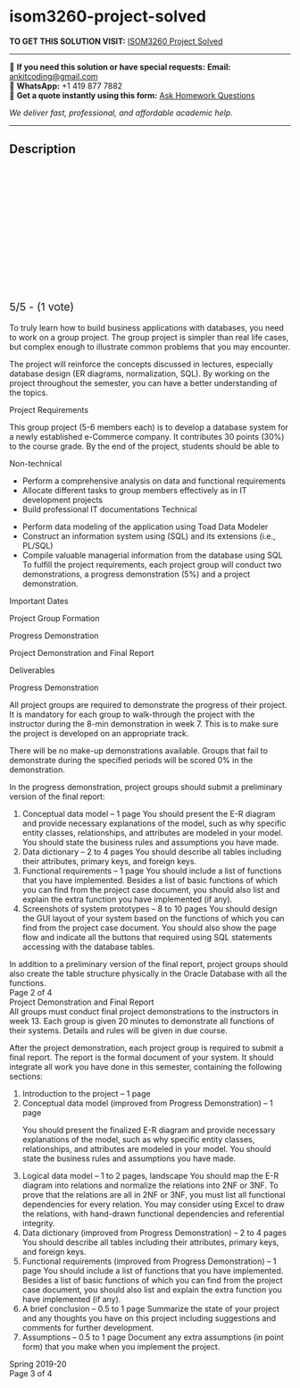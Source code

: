 # isom3260-project-solved
**TO GET THIS SOLUTION VISIT:** [ISOM3260 Project Solved](https://www.ankitcodinghub.com/product/isom3260-project-solved/)


---

📩 **If you need this solution or have special requests:** **Email:** ankitcoding@gmail.com  
📱 **WhatsApp:** +1 419 877 7882  
📄 **Get a quote instantly using this form:** [Ask Homework Questions](https://www.ankitcodinghub.com/services/ask-homework-questions/)

*We deliver fast, professional, and affordable academic help.*

---

<h2>Description</h2>



<div class="kk-star-ratings kksr-auto kksr-align-center kksr-valign-top" data-payload="{&quot;align&quot;:&quot;center&quot;,&quot;id&quot;:&quot;97539&quot;,&quot;slug&quot;:&quot;default&quot;,&quot;valign&quot;:&quot;top&quot;,&quot;ignore&quot;:&quot;&quot;,&quot;reference&quot;:&quot;auto&quot;,&quot;class&quot;:&quot;&quot;,&quot;count&quot;:&quot;1&quot;,&quot;legendonly&quot;:&quot;&quot;,&quot;readonly&quot;:&quot;&quot;,&quot;score&quot;:&quot;5&quot;,&quot;starsonly&quot;:&quot;&quot;,&quot;best&quot;:&quot;5&quot;,&quot;gap&quot;:&quot;4&quot;,&quot;greet&quot;:&quot;Rate this product&quot;,&quot;legend&quot;:&quot;5\/5 - (1 vote)&quot;,&quot;size&quot;:&quot;24&quot;,&quot;title&quot;:&quot;ISOM3260  Project Solved&quot;,&quot;width&quot;:&quot;138&quot;,&quot;_legend&quot;:&quot;{score}\/{best} - ({count} {votes})&quot;,&quot;font_factor&quot;:&quot;1.25&quot;}">

<div class="kksr-stars">

<div class="kksr-stars-inactive">
            <div class="kksr-star" data-star="1" style="padding-right: 4px">


<div class="kksr-icon" style="width: 24px; height: 24px;"></div>
        </div>
            <div class="kksr-star" data-star="2" style="padding-right: 4px">


<div class="kksr-icon" style="width: 24px; height: 24px;"></div>
        </div>
            <div class="kksr-star" data-star="3" style="padding-right: 4px">


<div class="kksr-icon" style="width: 24px; height: 24px;"></div>
        </div>
            <div class="kksr-star" data-star="4" style="padding-right: 4px">


<div class="kksr-icon" style="width: 24px; height: 24px;"></div>
        </div>
            <div class="kksr-star" data-star="5" style="padding-right: 4px">


<div class="kksr-icon" style="width: 24px; height: 24px;"></div>
        </div>
    </div>

<div class="kksr-stars-active" style="width: 138px;">
            <div class="kksr-star" style="padding-right: 4px">


<div class="kksr-icon" style="width: 24px; height: 24px;"></div>
        </div>
            <div class="kksr-star" style="padding-right: 4px">


<div class="kksr-icon" style="width: 24px; height: 24px;"></div>
        </div>
            <div class="kksr-star" style="padding-right: 4px">


<div class="kksr-icon" style="width: 24px; height: 24px;"></div>
        </div>
            <div class="kksr-star" style="padding-right: 4px">


<div class="kksr-icon" style="width: 24px; height: 24px;"></div>
        </div>
            <div class="kksr-star" style="padding-right: 4px">


<div class="kksr-icon" style="width: 24px; height: 24px;"></div>
        </div>
    </div>
</div>


<div class="kksr-legend" style="font-size: 19.2px;">
            5/5 - (1 vote)    </div>
    </div>
<div class="page" title="Page 1">
<div class="layoutArea">
<div class="column">
&nbsp;

</div>
</div>
<div class="layoutArea">
<div class="column">
To truly learn how to build business applications with databases, you need to work on a group project. The group project is simpler than real life cases, but complex enough to illustrate common problems that you may encounter.

The project will reinforce the concepts discussed in lectures, especially database design (ER diagrams, normalization, SQL). By working on the project throughout the semester, you can have a better understanding of the topics.

Project Requirements

This group project (5-6 members each) is to develop a database system for a newly established e-Commerce company. It contributes 30 points (30%) to the course grade. By the end of the project, students should be able to

Non-technical

<ul>
<li>Perform a comprehensive analysis on data and functional requirements</li>
<li>Allocate different tasks to group members effectively as in IT development projects</li>
<li>Build professional IT documentations
Technical
</li>
</ul>
<ul>
<li>Perform data modeling of the application using Toad Data Modeler</li>
<li>Construct an information system using (SQL) and its extensions (i.e., PL/SQL)</li>
<li>Compile valuable managerial information from the database using SQL
To fulfill the project requirements, each project group will conduct two demonstrations, a progress demonstration (5%) and a project demonstration.
</li>
</ul>
</div>
</div>
<div class="layoutArea">
<div class="column">
Important Dates

Project Group Formation

Progress Demonstration

Project Demonstration and Final Report

</div>
</div>
</div>
<div class="page" title="Page 2">
<div class="layoutArea">
<div class="column">
Deliverables

Progress Demonstration

All project groups are required to demonstrate the progress of their project. It is mandatory for each group to walk-through the project with the instructor during the 8-min demonstration in week 7. This is to make sure the project is developed on an appropriate track.

There will be no make-up demonstrations available. Groups that fail to demonstrate during the specified periods will be scored 0% in the demonstration.

In the progress demonstration, project groups should submit a preliminary version of the final report:

<ol>
<li>Conceptual data model – 1 page
You should present the E-R diagram and provide necessary explanations of the model, such as why specific entity classes, relationships, and attributes are modeled in your model. You should state the business rules and assumptions you have made.
</li>
<li>Data dictionary – 2 to 4 pages
You should describe all tables including their attributes, primary keys, and foreign keys.
</li>
<li>Functional requirements – 1 page
You should include a list of functions that you have implemented. Besides a list of basic functions of which you can find from the project case document, you should also list and explain the extra function you have implemented (if any).
</li>
<li>Screenshots of system prototypes – 8 to 10 pages
You should design the GUI layout of your system based on the functions of which you can find from the project case document. You should also show the page flow and indicate all the buttons that required using SQL statements accessing with the database tables.
</li>
</ol>
In addition to a preliminary version of the final report, project groups should also create the table structure physically in the Oracle Database with all the functions.

</div>
</div>
<div class="layoutArea">
<div class="column">
Page 2 of 4

</div>
</div>
</div>
<div class="page" title="Page 3">
<div class="layoutArea">
<div class="column">
Project Demonstration and Final Report

</div>
</div>
<div class="layoutArea">
<div class="column">
All groups must conduct final project demonstrations to the instructors in week 13. Each group is given 20 minutes to demonstrate all functions of their systems. Details and rules will be given in due course.

After the project demonstration, each project group is required to submit a final report. The report is the formal document of your system. It should integrate all work you have done in this semester, containing the following sections:

<ol>
<li>Introduction to the project – 1 page</li>
<li>Conceptual data model (improved from Progress Demonstration) – 1 page

You should present the finalized E-R diagram and provide necessary explanations of the model, such as why specific entity classes, relationships, and attributes are modeled in your model. You should state the business rules and assumptions you have made.</li>
<li>Logical data model – 1 to 2 pages, landscape
You should map the E-R diagram into relations and normalize the relations into 2NF or 3NF. To prove that the relations are all in 2NF or 3NF, you must list all functional dependencies for every relation. You may consider using Excel to draw the relations, with hand-drawn functional dependencies and referential integrity.
</li>
<li>Data dictionary (improved from Progress Demonstration) – 2 to 4 pages
You should describe all tables including their attributes, primary keys, and foreign keys.
</li>
<li>Functional requirements (improved from Progress Demonstration) – 1 page
You should include a list of functions that you have implemented. Besides a list of basic functions of which you can find from the project case document, you should also list and explain the extra function you have implemented (if any).
</li>
<li>A brief conclusion – 0.5 to 1 page
Summarize the state of your project and any thoughts you have on this project including suggestions and comments for further development.
</li>
<li>Assumptions – 0.5 to 1 page
Document any extra assumptions (in point form) that you make when you implement the project.
</li>
</ol>
</div>
</div>
<div class="layoutArea">
<div class="column">
Spring 2019-20

</div>
</div>
<div class="layoutArea">
<div class="column">
Page 3 of 4

</div>
</div>
</div>
